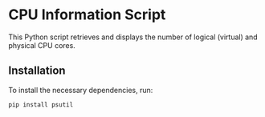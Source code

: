 # CPU Information Script

This Python script retrieves and displays the number of logical (virtual) and physical CPU cores.

## Installation

To install the necessary dependencies, run:

```bash
pip install psutil
